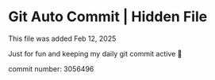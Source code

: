 # Git Auto Commit | Hidden File

This file was added Feb 12, 2025

Just for fun and keeping my daily git commit active 🤪

commit number: 3056496
